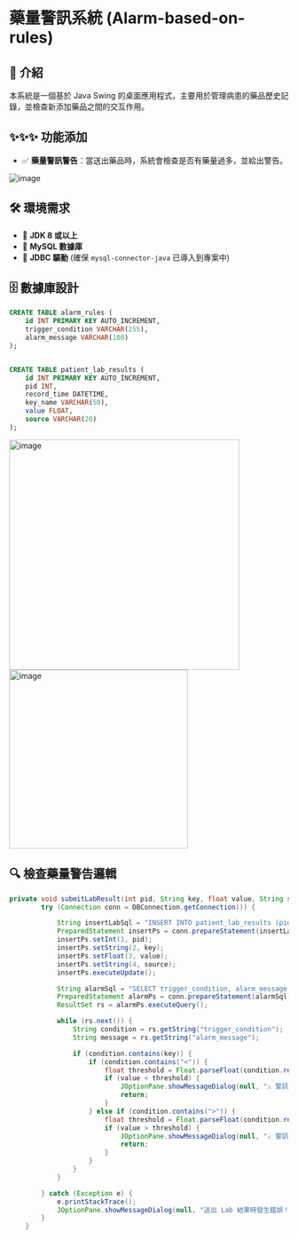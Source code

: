 # 藥量警訊系統 (Alarm-based-on-rules)

## 📖 介紹

本系統是一個基於 Java Swing 的桌面應用程式，主要用於管理病患的藥品歷史記錄，並檢查新添加藥品之間的交互作用。

## ✨✨✨ 功能添加
- ✅ **藥量警訊警告**：當送出藥品時，系統會檢查是否有藥量過多，並給出警告。

![image](https://github.com/user-attachments/assets/bc4f3eb7-fc7c-45b2-9978-6451ce7219a2)

## 🛠 環境需求

- 🔹 **JDK 8 或以上**
- 🔹 **MySQL 數據庫**
- 🔹 **JDBC 驅動** (確保 `mysql-connector-java` 已導入到專案中)


## 🗄 數據庫設計

```sql
CREATE TABLE alarm_rules (
    id INT PRIMARY KEY AUTO_INCREMENT,
    trigger_condition VARCHAR(255),
    alarm_message VARCHAR(100)
);


CREATE TABLE patient_lab_results (
    id INT PRIMARY KEY AUTO_INCREMENT,
    pid INT,
    record_time DATETIME,
    key_name VARCHAR(50),
    value FLOAT,
    source VARCHAR(20)
);

```
<img width="415" alt="image" src="https://github.com/user-attachments/assets/db52bfc8-fcce-4fbd-84e8-ed9288182e6f" />
<img width="322" alt="image" src="https://github.com/user-attachments/assets/5f17ee25-5e2e-4d74-b7ec-e5e3eb9d63b4" />

## 🔍 檢查藥量警告邏輯

```java
private void submitLabResult(int pid, String key, float value, String source) {
	    try (Connection conn = DBConnection.getConnection()) {

	        String insertLabSql = "INSERT INTO patient_lab_results (pid, record_time, key_name, value, source) VALUES (?, NOW(), ?, ?, ?)";
	        PreparedStatement insertPs = conn.prepareStatement(insertLabSql);
	        insertPs.setInt(1, pid);
	        insertPs.setString(2, key);
	        insertPs.setFloat(3, value);
	        insertPs.setString(4, source);
	        insertPs.executeUpdate();

	        String alarmSql = "SELECT trigger_condition, alarm_message FROM alarm_rules";
	        PreparedStatement alarmPs = conn.prepareStatement(alarmSql);
	        ResultSet rs = alarmPs.executeQuery();

	        while (rs.next()) {
	            String condition = rs.getString("trigger_condition");
	            String message = rs.getString("alarm_message");

	            if (condition.contains(key)) {
	                if (condition.contains("<")) {
	                    float threshold = Float.parseFloat(condition.replaceAll("[^0-9.]", ""));
	                    if (value < threshold) {
	                        JOptionPane.showMessageDialog(null, "⚠️ 警訊觸發：" + message + "（" + key + " = " + value + "）");
	                        return;
	                    }
	                } else if (condition.contains(">")) {
	                    float threshold = Float.parseFloat(condition.replaceAll("[^0-9.]", ""));
	                    if (value > threshold) {
	                        JOptionPane.showMessageDialog(null, "⚠️ 警訊觸發：" + message + "（" + key + " = " + value + "）");
	                        return;
	                    }
	                }
	            }
	        }

	    } catch (Exception e) {
	        e.printStackTrace();
	        JOptionPane.showMessageDialog(null, "送出 Lab 結果時發生錯誤！");
	    }
	}
```

